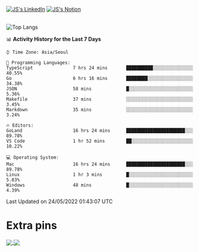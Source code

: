
[![JS's LinkedIn](https://img.shields.io/badge/LinkedIn-blue?style=for-the-badge&logo=linkedin)](https://www.linkedin.com/in/jaeseung-lee-5a2a32139/) 
[![JS's Notion](https://img.shields.io/badge/Notion-black?style=for-the-badge&logo=notion)](https://bit.ly/ljswiki1) <br><br>
<!-- ![JS's GitHub stats](https://github-readme-stats-lemon-five.vercel.app/api?username=tkxkd0159&hide=contribs,prs,stars,issues&show_icons=true&theme=react&include_all_commits=true)   -->
![Top Langs](https://github-readme-stats-lemon-five.vercel.app/api/top-langs/?username=tkxkd0159&layout=compact&hide=jupyter%20notebook,scss,html,css&langs_count=10)  


<!--START_SECTION:waka-->
📊 **Activity History for the Last 7 Days** 

```text
⌚︎ Time Zone: Asia/Seoul

💬 Programming Languages: 
TypeScript               7 hrs 24 mins       ██████████░░░░░░░░░░░░░░░   40.55% 
Go                       6 hrs 16 mins       ████████░░░░░░░░░░░░░░░░░   34.38% 
JSON                     58 mins             █░░░░░░░░░░░░░░░░░░░░░░░░   5.36% 
Makefile                 37 mins             ░░░░░░░░░░░░░░░░░░░░░░░░░   3.45% 
Markdown                 35 mins             ░░░░░░░░░░░░░░░░░░░░░░░░░   3.24%

🔥 Editors: 
GoLand                   16 hrs 24 mins      ██████████████████████░░░   89.78% 
VS Code                  1 hr 52 mins        ██░░░░░░░░░░░░░░░░░░░░░░░   10.22%

💻 Operating System: 
Mac                      16 hrs 24 mins      ██████████████████████░░░   89.78% 
Linux                    1 hr 3 mins         █░░░░░░░░░░░░░░░░░░░░░░░░   5.83% 
Windows                  48 mins             █░░░░░░░░░░░░░░░░░░░░░░░░   4.39%

```


 Last Updated on 24/05/2022 01:43:07 UTC
<!--END_SECTION:waka-->

# Extra pins
<a href="https://github.com/tkxkd0159/go-chain">
  <img align="center" src="https://github-readme-stats-lemon-five.vercel.app/api/pin/?username=tkxkd0159&repo=go-chain&theme=react" />
</a>
<a href="https://github.com/tkxkd0159/dsalgo">
  <img align="center" src="https://github-readme-stats-lemon-five.vercel.app/api/pin/?username=tkxkd0159&repo=dsalgo&theme=react" />
</a>

<!---
- 🔭 I’m currently working on ...
- 🌱 I’m currently learning blockchain and distributed network
- 👯 I’m looking to collaborate on ...
- 🤔 I’m looking for help with ...
- 💬 Ask me about ...
- 📫 How to reach me: ...
- 😄 Pronouns: ...
- ⚡ Fun fact: ...
-->
